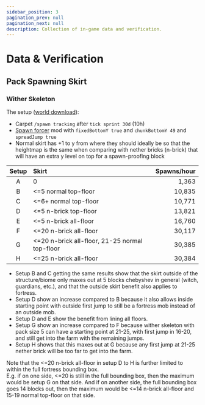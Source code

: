 ```yaml
---
sidebar_position: 3
pagination_prev: null
pagination_next: null
description: Collection of in-game data and verification.
---
```


# Data & Verification

## Pack Spawning Skirt

### Wither Skeleton

The setup ([world download](https://drive.google.com/file/d/1eQfkj7J5XNqkEV4LYRmQPd5PSt73jzCN/view?usp=sharing)):

- Carpet `/spawn tracking` after `tick sprint 30d` (10h)
- [Spawn forcer](https://github.com/WaterGenie3/spawn-forcer) mod with `fixedBottomY true` and `chunkBottomY 49` and `spreadJump true`
- Normal skirt has +1 to y from where they should ideally be so that the heightmap is the same when comparing with nether bricks (n-brick) that will have an extra y level on top for a spawn-proofing block

| Setup | Skirt | Spawns/hour |
| :-: | :-- | --: |
| A | 0 | 1,363 |
| B | \<=5 normal top-floor | 10,835 |
| C | \<=6+ normal top-floor | 10,771 |
| D | \<=5 n-brick top-floor | 13,821 |
| E | \<=5 n-brick all-floor | 16,760 |
| F | \<=20 n-brick all-floor | 30,117 |
| G | \<=20 n-brick all-floor, 21-25 normal top-floor | 30,385 |
| H | \<=25 n-brick all-floor | 30,384 |

- Setup B and C getting the same results show that the skirt outside of the structure/biome only maxes out at 5 blocks chebyshev in general (witch, guardians, etc.), and that the outside skirt benefit also applies to fortress.
- Setup D show an increase compared to B because it also allows inside starting point with outside first jump to still be a fortress mob instead of an outside mob.
- Setup D and E show the benefit from lining all floors.
- Setup G show an increase compared to F because wither skeleton with pack size 5 can have a starting point at 21-25, with first jump in 16-20, and still get into the farm with the remaining jumps.
- Setup H shows that this maxes out at G because any first jump at 21-25 nether brick will be too far to get into the farm.

Note that the \<=20 n-brick all-floor in setup D to H is further limited to within the full fortress bounding box.  
E.g. if on one side, \<=20 is still in the full bounding box, then the maximum would be setup G on that side. And if on another side, the full bounding box goes 14 blocks out, then the maximum would be \<=14 n-brick all-floor and 15-19 normal top-floor on that side.
